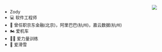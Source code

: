<img align="right" src="https://github-readme-stats.vercel.app/api?username=zody-cc&show_icons=true&icon_color=0366d6&text_color=24292e&bg_color=ffffff&hide_title=true" />

- Zody
- 💻 软件工程师
- 📅 曾任职京东金融(北京)，阿里巴巴(杭州)，嘉云数据(杭州)
- 🏍️ 爱机车
- 🏋️‍♂️ 爱力量训练
- 🎿 爱滑雪
